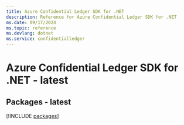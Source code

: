 ```yaml
---
title: Azure Confidential Ledger SDK for .NET
description: Reference for Azure Confidential Ledger SDK for .NET
ms.date: 09/17/2024
ms.topic: reference
ms.devlang: dotnet
ms.service: confidentialledger
---
```

# Azure Confidential Ledger SDK for .NET - latest
## Packages - latest
[!INCLUDE [packages](confidential-ledger-index.md)]
